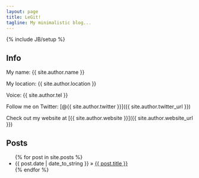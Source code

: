 ```yaml
---
layout: page
title: LeGit!
tagline: My minimalistic blog...
---
```

{% include JB/setup %}

## Info

My name: {{ site.author.name }}

My location: {{ site.author.location }}

Voice: {{ site.author.tel }}

Follow me on Twitter: [@{{ site.author.twitter }}]({{ site.author.twitter_url }})

Check out my website at [{{ site.author.website }}]({{ site.author.website_url }})
    
## Posts

<div class="well">
	<ul class="posts">
	  {% for post in site.posts %}
	    <li><span>{{ post.date | date_to_string }}</span> &raquo; <a href="{{ BASE_PATH }}{{ post.url }}">{{ post.title }}</a></li>
	  {% endfor %}
	</ul>
</div>



